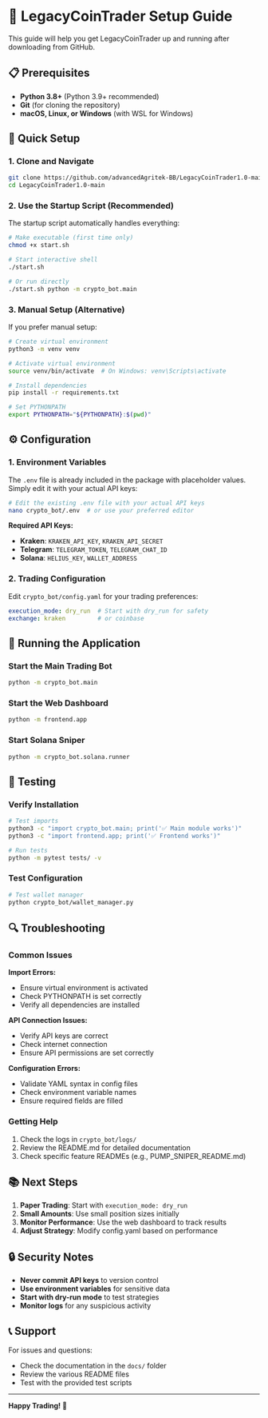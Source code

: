 # 🚀 LegacyCoinTrader Setup Guide

This guide will help you get LegacyCoinTrader up and running after downloading from GitHub.

## 📋 Prerequisites

- **Python 3.8+** (Python 3.9+ recommended)
- **Git** (for cloning the repository)
- **macOS, Linux, or Windows** (with WSL for Windows)

## 🔧 Quick Setup

### 1. Clone and Navigate
```bash
git clone https://github.com/advancedAgritek-BB/LegacyCoinTrader1.0-main.git
cd LegacyCoinTrader1.0-main
```

### 2. Use the Startup Script (Recommended)
The startup script automatically handles everything:
```bash
# Make executable (first time only)
chmod +x start.sh

# Start interactive shell
./start.sh

# Or run directly
./start.sh python -m crypto_bot.main
```

### 3. Manual Setup (Alternative)
If you prefer manual setup:
```bash
# Create virtual environment
python3 -m venv venv

# Activate virtual environment
source venv/bin/activate  # On Windows: venv\Scripts\activate

# Install dependencies
pip install -r requirements.txt

# Set PYTHONPATH
export PYTHONPATH="${PYTHONPATH}:$(pwd)"
```

## ⚙️ Configuration

### 1. Environment Variables
The `.env` file is already included in the package with placeholder values. Simply edit it with your actual API keys:
```bash
# Edit the existing .env file with your actual API keys
nano crypto_bot/.env  # or use your preferred editor
```

**Required API Keys:**
- **Kraken**: `KRAKEN_API_KEY`, `KRAKEN_API_SECRET`
- **Telegram**: `TELEGRAM_TOKEN`, `TELEGRAM_CHAT_ID`
- **Solana**: `HELIUS_KEY`, `WALLET_ADDRESS`

### 2. Trading Configuration
Edit `crypto_bot/config.yaml` for your trading preferences:
```yaml
execution_mode: dry_run  # Start with dry_run for safety
exchange: kraken         # or coinbase
```

## 🚀 Running the Application

### Start the Main Trading Bot
```bash
python -m crypto_bot.main
```

### Start the Web Dashboard
```bash
python -m frontend.app
```

### Start Solana Sniper
```bash
python -m crypto_bot.solana.runner
```

## 🧪 Testing

### Verify Installation
```bash
# Test imports
python3 -c "import crypto_bot.main; print('✅ Main module works')"
python3 -c "import frontend.app; print('✅ Frontend works')"

# Run tests
python -m pytest tests/ -v
```

### Test Configuration
```bash
# Test wallet manager
python crypto_bot/wallet_manager.py
```

## 🔍 Troubleshooting

### Common Issues

**Import Errors:**
- Ensure virtual environment is activated
- Check PYTHONPATH is set correctly
- Verify all dependencies are installed

**API Connection Issues:**
- Verify API keys are correct
- Check internet connection
- Ensure API permissions are set correctly

**Configuration Errors:**
- Validate YAML syntax in config files
- Check environment variable names
- Ensure required fields are filled

### Getting Help

1. Check the logs in `crypto_bot/logs/`
2. Review the README.md for detailed documentation
3. Check specific feature READMEs (e.g., PUMP_SNIPER_README.md)

## 📚 Next Steps

1. **Paper Trading**: Start with `execution_mode: dry_run`
2. **Small Amounts**: Use small position sizes initially
3. **Monitor Performance**: Use the web dashboard to track results
4. **Adjust Strategy**: Modify config.yaml based on performance

## 🔒 Security Notes

- **Never commit API keys** to version control
- **Use environment variables** for sensitive data
- **Start with dry-run mode** to test strategies
- **Monitor logs** for any suspicious activity

## 📞 Support

For issues and questions:
- Check the documentation in the `docs/` folder
- Review the various README files
- Test with the provided test scripts

---

**Happy Trading! 🎯**
